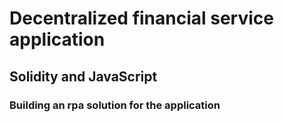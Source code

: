 # Decentralized financial service application
## Solidity and JavaScript
### Building an rpa solution for the application